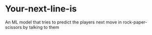# Your-next-line-is
An ML model that tries to predict the players next move in rock-paper-scissors by talking to them
